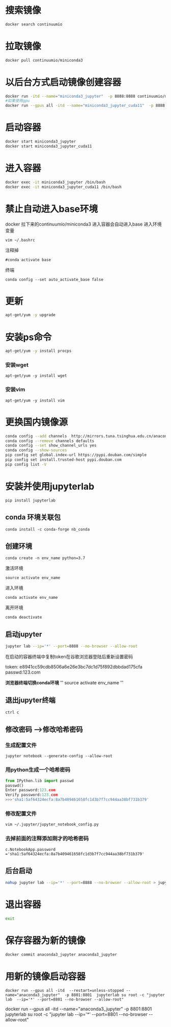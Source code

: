 # 搜索镜像

```bash
docker search continuumio
```

# 拉取镜像

```bash
docker pull continuumio/miniconda3
```

# 以后台方式启动镜像创建容器

```bash
docker run -itd --name="miniconda3_jupyter"  -p 8888:8888 continuumio/miniconda3
#如果使用gpu
docker run --gpus all -itd --name="miniconda3_jupyter_cuda11"  -p 8888:8888   cuda11:centos7-miniconda-jupyter /bin/bash
```

# 启动容器

```bash
docker start miniconda3_jupyter
docker start miniconda3_jupyter_cuda11
```

# 进入容器

```bash
docker exec -it miniconda3_jupyter /bin/bash
docker exec -it miniconda3_jupyter_cuda11 /bin/bash
```
# 禁止自动进入base环境
docker 拉下来的continuumio/miniconda3 进入容器会自动进入base
进入环境变量
```
vim ~/.bashrc
```
注释掉
```
#conda activate base
```
终端
```
conda config --set auto_activate_base false
```

# 更新

```bash
apt-get/yum -y upgrade
```

# 安装ps命令

```bash
apt-get/yum -y install procps
```

### 安装wget
```
apt-get/yum -y install wget
```

### 安装vim
```
apt-get/yum -y install vim 
```

# 更换国内镜像源

```bash
conda config --add channels  http://mirrors.tuna.tsinghua.edu.cn/anaconda/pkgs/main/
conda config --remove channels defaults
conda config --set show_channel_urls yes
conda config --show-sources
pip config set global.index-url https://pypi.douban.com/simple 
pip config set install.trusted-host pypi.douban.com
pip config list -V
```

# 安装并使用jupyterlab
 
```
pip install jupyterlab
```
## conda 环境关联包
```
conda install -c conda-forge nb_conda
```

## 创建环境
```
conda create -n env_name python=3.7
```
激活环境
```
source activate env_name
```
进入环境
```
conda activate env_name
```
离开环境
```
conda deactivate
```
## 启动jupyter

```bash
jupyter lab --ip='*' --port=8888 --no-browser --allow-root
```

在启动的容器终端中复制token在谷歌浏览器登陆后重新设置密码

token: e8941cc59cdb8506a6e26e3bc7dc1d75f892dbbdad175cfa
passwd:123.com

**浏览器终端切换conda环境**
‵‵‵
source activate env_name
‵‵‵
## 退出jupyter终端

```bash
ctrl c
```

## 修改密码 -->修改哈希密码

### 生成配置文件

```
jupyter notebook --generate-config --allow-root
```

### 用python生成一个哈希密码

```python
from IPython.lib import passwd
passwd()
Enter password:123.com
Verify password:123.com
>>>'sha1:5af64324ecfa:8a7b409461658fc1d3b7f7cc944aa38bf731b379'
```

### 修改配置文件

```bash
vim ~/.jupyter/jupyter_notebook_config.py
```

### 去掉前面的注释添加刚才的哈希密码

```vim
c.NotebookApp.password ='sha1:5af64324ecfa:8a7b409461658fc1d3b7f7cc944aa38bf731b379'
```

## 后台启动

```bash
nohup jupyter lab --ip='*' --port=8888 --no-browser --allow-root > jupyter.log 2>&1 &
```

# 退出容器

```bash
exit
```

# 保存容器为新的镜像

```bash
docker commit anaconda3_jupyter anaconda3_jupyter
```

# 用新的镜像启动容器
```
docker run --gpus all -itd  --restart=unless-stopped --name="anaconda3_jupyter"  -p 8801:8801  jupyterlab su root -c "jupyter lab  --ip='*' --port=8801 --no-browser --allow-root"
```
docker run --gpus all -itd --name="anaconda3_jupyter"  -p 8801:8801  jupyterlab su root -c "jupyter lab  --ip='*' --port=8801 --no-browser --allow-root"